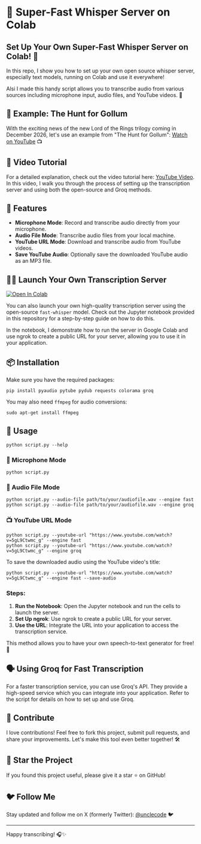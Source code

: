 # 🎤 Super-Fast Whisper Server on Colab

## Set Up Your Own Super-Fast Whisper Server on Colab! 🚀

In this repo, I show you how to set up your own open source whisper server, especially text models, running on Colab and use it everywhere!

Alsi I made this handy script allows you to transcribe audio from various sources including microphone input, audio files, and YouTube videos. 🌟

## 🎥 Example: The Hunt for Gollum

With the exciting news of the new Lord of the Rings trilogy coming in December 2026, let's use an example from "The Hunt for Gollum": [Watch on YouTube](https://www.youtube.com/watch?v=5gL9Ctwmc_g) 📺

## 🎥 Video Tutorial

For a detailed explanation, check out the video tutorial here: [YouTube Video](https://www.youtube.com/watch?v=5gL9Ctwmc_g). In this video, I walk you through the process of setting up the transcription server and using both the open-source and Groq methods.

## 🚀 Features

- **Microphone Mode**: Record and transcribe audio directly from your microphone.
- **Audio File Mode**: Transcribe audio files from your local machine.
- **YouTube URL Mode**: Download and transcribe audio from YouTube videos.
- **Save YouTube Audio**: Optionally save the downloaded YouTube audio as an MP3 file.

## 🧑‍💻 Launch Your Own Transcription Server

[![Open In Colab](https://colab.research.google.com/assets/colab-badge.svg)](https://colab.research.google.com/drive/1qYmdj6jYVcffO8IwGFSLjslg16YFQsYG#scrollTo=D7hEAnb2fqwN)

You can also launch your own high-quality transcription server using the open-source `fast-whisper` model. Check out the Jupyter notebook provided in this repository for a step-by-step guide on how to do this.

In the notebook, I demonstrate how to run the server in Google Colab and use ngrok to create a public URL for your server, allowing you to use it in your application.

## 📦 Installation

Make sure you have the required packages:

```
pip install pyaudio pytube pydub requests colorama groq
```

You may also need `ffmpeg` for audio conversions:

```
sudo apt-get install ffmpeg
```

## 🔧 Usage

```
python script.py --help
```

### 🎤 Microphone Mode

```
python script.py
```

### 📁 Audio File Mode

```
python script.py --audio-file path/to/your/audiofile.wav --engine fast 
python script.py --audio-file path/to/your/audiofile.wav --engine groq 
```

### 📺 YouTube URL Mode

```
python script.py --youtube-url "https://www.youtube.com/watch?v=5gL9Ctwmc_g" --engine fast
python script.py --youtube-url "https://www.youtube.com/watch?v=5gL9Ctwmc_g" --engine groq
```

To save the downloaded audio using the YouTube video's title:

```
python script.py --youtube-url "https://www.youtube.com/watch?v=5gL9Ctwmc_g" --engine fast --save-audio 
```

### Steps:
1. **Run the Notebook**: Open the Jupyter notebook and run the cells to launch the server.
2. **Set Up ngrok**: Use ngrok to create a public URL for your server.
3. **Use the URL**: Integrate the URL into your application to access the transcription service.

This method allows you to have your own speech-to-text generator for free! 🎉

## 🗣️ Using Groq for Fast Transcription

For a faster transcription service, you can use Groq's API. They provide a high-speed service which you can integrate into your application. Refer to the script for details on how to set up and use Groq.

## 📣 Contribute

I love contributions! Feel free to fork this project, submit pull requests, and share your improvements. Let's make this tool even better together! 🛠️

## 🌟 Star the Project

If you found this project useful, please give it a star ⭐ on GitHub!

## 🐦 Follow Me

Stay updated and follow me on X (formerly Twitter): [@unclecode](https://x.com/unclecode) 🐦

---

Happy transcribing! 🎧✨
